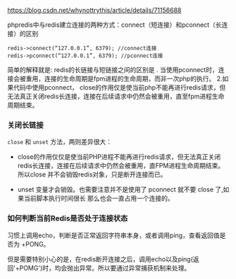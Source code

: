 https://blog.csdn.net/whynottrythis/article/details/71156688



phpredis中与redis建立连接的两种方式：connect（短连接）和pconnect（长连接）的区别

```
redis->connect(“127.0.0.1”, 6379); //connect连接
redis->pconnect(“127.0.0.1”, 6379); //pconnect连接
```

简单的解释就是:
redis的长链接与短链接之间的区别是 . 当使用pconnect时，连接会被重用，连接的生命周期是fpm进程的生命周期，而非一次php的执行。
2.如果代码中使用pconnect， close的作用仅是使当前php不能再进行redis请求，但无法真正关闭redis长连接，连接在后续请求中仍然会被重用，直至fpm进程生命周期结束。


### 关闭长链接

`close` 和 `unset` 方法，两则差异很大：

+ close的作用仅仅是使当前PHP进程不能再进行redis请求，但无法真正关闭redis长连接，连接在后续请求中仍然会被重用，直FPM进程生命周期结束。所以close 并不会销毁redis对象，只是断开连接而已。

+  unset 变量才会销毁。也需要注意并不是使用了 pconnect 就不要 close 了,如果当前脚本执行时间很长 那么也会一直占用一个连接的。


### 如何判断当前Redis是否处于连接状态

习惯上调用echo，判断是否正常返回字符串本身，或者调用ping，查看返回值是否为 +PONG。

但是需要特别小心的是，在redis断开连接之后，调用echo以及ping(返回'+POMG')时，均会抛出异常。所以要通过异常捕获机制来处理。
